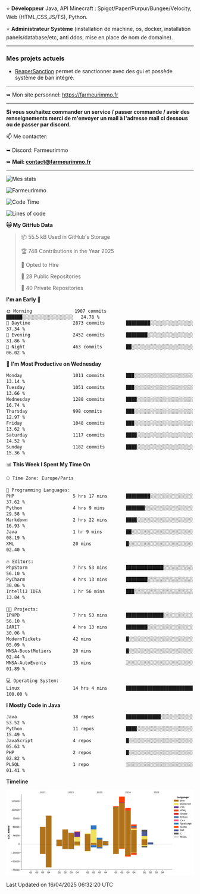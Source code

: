 ⭐ **Développeur** Java, API Minecraft : Spigot/Paper/Purpur/Bungee/Velocity, Web (HTML,CSS,JS/TS), Python.

⭐ **Administrateur Système** (installation de machine, os, docker, installation panels/database/etc, anti ddos, mise en place de nom de domaine).

---

### Mes projets actuels
- [ReaperSanction](https://www.spigotmc.org/resources/reapersanction.89580/) permet de sanctionner avec des gui et possède système de ban intégré.

---

➥ Mon site personnel: https://farmeurimmo.fr

---

**Si vous souhaitez commander un service / passer commande / avoir des renseignements merci de m'envoyer un mail à l'adresse mail ci dessous ou de passer par discord.**

📫 Me contacter:
 
   ➥ Discord: Farmeurimmo
   
   ➥ **Mail: contact@farmeurimmo.fr**

---

![Mes stats](https://github-readme-stats.farmeurimmo.fr/api?username=Farmeurimmo&count_private=true&show_icons=true&theme=radical)

<img src="https://komarev.com/ghpvc/?username=Farmeurimmo" alt="Farmeurimmo" />

<!--START_SECTION:waka-->
![Code Time](http://img.shields.io/badge/Code%20Time-1%2C972%20hrs%2010%20mins-blue)

![Lines of code](https://img.shields.io/badge/From%20Hello%20World%20I%27ve%20Written-827.5%20thousand%20lines%20of%20code-blue)

**🐱 My GitHub Data** 

> 📦 55.5 kB Used in GitHub's Storage 
 > 
> 🏆 748 Contributions in the Year 2025
 > 
> 💼 Opted to Hire
 > 
> 📜 28 Public Repositories 
 > 
> 🔑 40 Private Repositories 
 > 
**I'm an Early 🐤** 

```text
🌞 Morning                1907 commits        ██████░░░░░░░░░░░░░░░░░░░   24.78 % 
🌆 Daytime                2873 commits        █████████░░░░░░░░░░░░░░░░   37.34 % 
🌃 Evening                2452 commits        ████████░░░░░░░░░░░░░░░░░   31.86 % 
🌙 Night                  463 commits         ██░░░░░░░░░░░░░░░░░░░░░░░   06.02 % 
```
📅 **I'm Most Productive on Wednesday** 

```text
Monday                   1011 commits        ███░░░░░░░░░░░░░░░░░░░░░░   13.14 % 
Tuesday                  1051 commits        ███░░░░░░░░░░░░░░░░░░░░░░   13.66 % 
Wednesday                1288 commits        ████░░░░░░░░░░░░░░░░░░░░░   16.74 % 
Thursday                 998 commits         ███░░░░░░░░░░░░░░░░░░░░░░   12.97 % 
Friday                   1048 commits        ███░░░░░░░░░░░░░░░░░░░░░░   13.62 % 
Saturday                 1117 commits        ████░░░░░░░░░░░░░░░░░░░░░   14.52 % 
Sunday                   1182 commits        ████░░░░░░░░░░░░░░░░░░░░░   15.36 % 
```


📊 **This Week I Spent My Time On** 

```text
🕑︎ Time Zone: Europe/Paris

💬 Programming Languages: 
PHP                      5 hrs 17 mins       █████████░░░░░░░░░░░░░░░░   37.62 % 
Python                   4 hrs 9 mins        ███████░░░░░░░░░░░░░░░░░░   29.58 % 
Markdown                 2 hrs 22 mins       ████░░░░░░░░░░░░░░░░░░░░░   16.93 % 
Java                     1 hr 9 mins         ██░░░░░░░░░░░░░░░░░░░░░░░   08.19 % 
XML                      20 mins             █░░░░░░░░░░░░░░░░░░░░░░░░   02.40 % 

🔥 Editors: 
PhpStorm                 7 hrs 53 mins       ██████████████░░░░░░░░░░░   56.10 % 
PyCharm                  4 hrs 13 mins       ████████░░░░░░░░░░░░░░░░░   30.06 % 
IntelliJ IDEA            1 hr 56 mins        ███░░░░░░░░░░░░░░░░░░░░░░   13.84 % 

🐱‍💻 Projects: 
1PHPD                    7 hrs 53 mins       ██████████████░░░░░░░░░░░   56.10 % 
1ARIT                    4 hrs 13 mins       ████████░░░░░░░░░░░░░░░░░   30.06 % 
ModernTickets            42 mins             █░░░░░░░░░░░░░░░░░░░░░░░░   05.09 % 
MNSA-BoostMetiers        20 mins             █░░░░░░░░░░░░░░░░░░░░░░░░   02.44 % 
MNSA-AutoEvents          15 mins             ░░░░░░░░░░░░░░░░░░░░░░░░░   01.89 % 

💻 Operating System: 
Linux                    14 hrs 4 mins       █████████████████████████   100.00 % 
```

**I Mostly Code in Java** 

```text
Java                     38 repos            █████████████░░░░░░░░░░░░   53.52 % 
Python                   11 repos            ████░░░░░░░░░░░░░░░░░░░░░   15.49 % 
JavaScript               4 repos             █░░░░░░░░░░░░░░░░░░░░░░░░   05.63 % 
PHP                      2 repos             █░░░░░░░░░░░░░░░░░░░░░░░░   02.82 % 
PLSQL                    1 repo              ░░░░░░░░░░░░░░░░░░░░░░░░░   01.41 % 
```



**Timeline**

![Lines of Code chart](https://raw.githubusercontent.com/Farmeurimmo/Farmeurimmo/main/assets/bar_graph.png)


 Last Updated on 16/04/2025 06:32:20 UTC
<!--END_SECTION:waka-->
